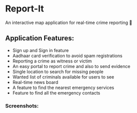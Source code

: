 # Report-It
An interactive map application for real-time crime reporting :rotating_light:

## Application Features:

- Sign up and Sign in feature
- Aadhaar card verification to avoid spam registrations
- Reporting a crime as witness or victim
- An easy portal to report crime and also to send evidence
- Single location to search for missing people
- Wanted list of criminals available for users to see
- Real-time news board
- A feature to find the nearest emergency services
- Feature to find all the emergency contacts

### Screenshots:
